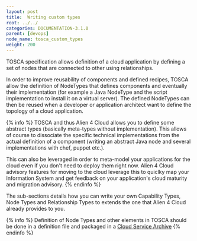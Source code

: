 ```yaml
---
layout: post
title:  Writing custom types
root: ../../
categories: DOCUMENTATION-3.1.0
parent: [devops]
node_name: tosca_custom_types
weight: 200
---
```


TOSCA specification allows definition of a cloud application by defining a set of nodes that are connected to other using relationships.

In order to improve reusability of components and defined recipes, TOSCA allow the definition of NodeTypes that defines components and eventually their implementation (for example a Java NodeType and the script implementation to install it on a virtual server). The defined NodeTypes can then be reused when a developer or application architect want to define the topology of a cloud application.

{% info %}
TOSCA and thus Alien 4 Cloud allows you to define some abstract types (basically meta-types without implementation). This allows of course to dissociate the specific technical implementations from the actual definition of a component (writing an abstract Java node and several implementations with chef, puppet etc.).

This can also be leveraged in order to meta-model your applications for the cloud even if you don't need to deploy them right now. Alien 4 Cloud advisory features for moving to the cloud leverage this to quiclky map your Information System and get feedback on your application's cloud maturity and migration advisory.
{% endinfo %}

The sub-sections details how you can write your own Capability Types, Node Types and Relationship Types to extends the one that Alien 4 Cloud already provides to you.

{% info %}
Definition of Node Types and other elements in TOSCA should be done in a definition file and packaged in a [Cloud Service Archive](#/documentation/3.0.0/concepts/tosca.html)
{% endinfo %}
